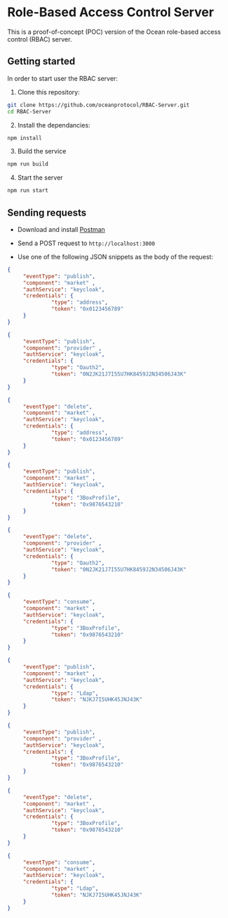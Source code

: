 # Role-Based Access Control Server

This is a proof-of-concept (POC) version of the Ocean role-based access control (RBAC) server.

## Getting started

In order to start user the RBAC server:

1. Clone this repository:

```Bash
git clone https://github.com/oceanprotocol/RBAC-Server.git
cd RBAC-Server
```

2. Install the dependancies:

```Bash
npm install
```

3. Build the service

```Bash
npm run build
```

4. Start the server

```Bash
npm run start
```

## Sending requests

- Download and install [Postman](https://www.postman.com/downloads/)

- Send a POST request to `http://localhost:3000`

- Use one of the following JSON snippets as the body of the request:

```JSON
{ 
     "eventType": "publish", 
     "component": "market" , 
     "authService": "keycloak",
     "credentials": {
              "type": "address",
              "token": "0x0123456789"
     }
}
```

```JSON
{ 
     "eventType": "publish", 
     "component": "provider" , 
     "authService": "keycloak",
     "credentials": {
              "type": "Oauth2",
              "token": "0N2JK21J7I55U7HK8459J2N34506J43K"
     }
}
```

```JSON
{ 
     "eventType": "delete", 
     "component": "market" , 
     "authService": "keycloak",
     "credentials": {
              "type": "address",
              "token": "0x0123456789"
     }
}
```

```JSON
{ 
     "eventType": "publish", 
     "component": "market" , 
     "authService": "keycloak",
     "credentials": {
              "type": "3BoxProfile",
              "token": "0x9876543210"
     }
}
```

```JSON
{ 
     "eventType": "delete", 
     "component": "provider" , 
     "authService": "keycloak",
     "credentials": {
              "type": "Oauth2",
              "token": "0N2JK21J7I55U7HK8459J2N34506J43K"
     }
}
```


```JSON
{ 
     "eventType": "consume", 
     "component": "market" , 
     "authService": "keycloak",
     "credentials": {
              "type": "3BoxProfile",
              "token": "0x9876543210"
     }
}
```

```JSON
{ 
     "eventType": "publish", 
     "component": "market" , 
     "authService": "keycloak",
     "credentials": {
              "type": "Ldap",
              "token": "NJKJ7I5UHK45JNJ43K"
     }
}
```

```JSON
{ 
     "eventType": "publish", 
     "component": "provider" , 
     "authService": "keycloak",
     "credentials": {
              "type": "3BoxProfile",
              "token": "0x9876543210"
     }
}
```

```JSON
{ 
     "eventType": "delete", 
     "component": "market" , 
     "authService": "keycloak",
     "credentials": {
              "type": "3BoxProfile",
              "token": "0x9876543210"
     }
}
```

```JSON
{ 
     "eventType": "consume", 
     "component": "market" , 
     "authService": "keycloak",
     "credentials": {
              "type": "Ldap",
              "token": "NJKJ7I5UHK45JNJ43K"
     }
}
```